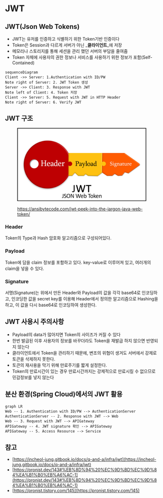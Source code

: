 # JWT

## JWT(Json Web Tokens)

* JWT는 유저를 인증하고 식별하기 위한 Token기반 인증이다
* Token은 Session과 다르게 서버가 아닌 _**클라이언트**_에 저장
* 메모리나 스토리지를 통해 세션을 관리 했던 서버의 부담을 줄여줌
* Token 자체에 사용자의 권한 정보나 서비스를 사용하기 위한 정보가 포함(Self-Contained)

```mermaid
sequenceDiagram
Client ->> Server: 1.Authentication with ID/PW
Note right of Server: 2. JWT Token 생성
Server ->> Client: 3. Response with JWT
Note left of Client: 4. Token 저장
Client ->> Server: 5. Request with JWT in HTTP Header
Note right of Server: 6. Verify JWT
```

## JWT 구조

<figure><img src="../../.gitbook/assets/image (1).png" alt=""><figcaption><p><a href="https://ansibytecode.com/jwt-peek-into-the-jargon-java-web-token/">https://ansibytecode.com/jwt-peek-into-the-jargon-java-web-token/</a></p></figcaption></figure>

### Header

Token의 Type과 Hash 암호화 알고리즘으로 구성되어있다.

### Payload

Token에 담을 claim 정보를 포함하고 있다. key-value로 이루어져 있고, 여러개의 claim을 넣을 수 있다.

### Signature

서명(Signature)는 위에서 만든 Header와 Payload의 값을 각각 base64로 인코딩하고, 인코딩한 값을 secret key를 이용해 Header에서 정의한 알고리즘으로 Hashing을 하고, 이 값을 다시 base64로 인코딩하여 생성한다.

## JWT 사용시 주의사항

* Payload의 data가 많아지면 Token의 사이즈가 커질 수 있다
* 한번 발급된 이후 사용자의 정보를 바꾸더라도 Token을 재발급 하지 않으면 반영되지 않는다
* 클라이언트에서 Token을 관리하기 때문에, 변조의 위협이 생겨도 서버에서 강제로 토큰을 삭제하지 못한다.
* 토큰의 재사용을 막기 위해 만료주기를 짧게 설정한다.
* Token의 만료시간이 있는 경우 만료시간까지는 강제적으로 만료시킬 수 없으므로 민감정보를 넣지 않는다

## 분산 환경(Spring Cloud)에서의 JWT 활용

```mermaid
graph LR
Web -- 1. Authentication with ID/PW --> AuthenticationServer
AuthenticationServer -- 2. Response with JWT --> Web
Web -- 3. Request with JWT --> APIGateway
APIGateway -- 4. JWT signature 확인 --> APIGateway
APIGateway -- 5. Access Resource --> Service
```

## 참고

* [https://incheol-jung.gitbook.io/docs/q-and-a/infra/jwt](https://incheol-jung.gitbook.io/docs/q-and-a/infra/jwt)
* [https://pronist.dev/143#%EB%8D%94%20%EC%9D%BD%EC%9D%84%EA%B1%B0%EB%A6%AC-1](https://pronist.dev/143#%EB%8D%94%20%EC%9D%BD%EC%9D%84%EA%B1%B0%EB%A6%AC-1)
* [https://pronist.tistory.com/145](https://pronist.tistory.com/145)
